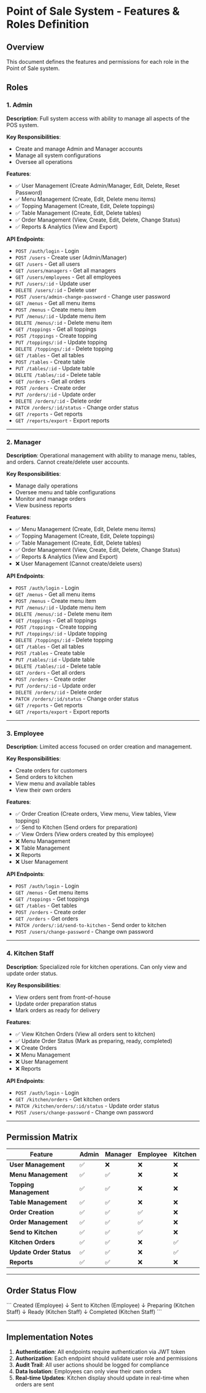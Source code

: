 # Point of Sale System - Features & Roles Definition

## Overview
This document defines the features and permissions for each role in the Point of Sale system.

## Roles

### 1. Admin
**Description**: Full system access with ability to manage all aspects of the POS system.

**Key Responsibilities**:
- Create and manage Admin and Manager accounts
- Manage all system configurations
- Oversee all operations

**Features**:
- ✅ User Management (Create Admin/Manager, Edit, Delete, Reset Password)
- ✅ Menu Management (Create, Edit, Delete menu items)
- ✅ Topping Management (Create, Edit, Delete toppings)
- ✅ Table Management (Create, Edit, Delete tables)
- ✅ Order Management (View, Create, Edit, Delete, Change Status)
- ✅ Reports & Analytics (View and Export)

**API Endpoints**:
- `POST /auth/login` - Login
- `POST /users` - Create user (Admin/Manager)
- `GET /users` - Get all users
- `GET /users/managers` - Get all managers
- `GET /users/employees` - Get all employees
- `PUT /users/:id` - Update user
- `DELETE /users/:id` - Delete user
- `POST /users/admin-change-password` - Change user password
- `GET /menus` - Get all menu items
- `POST /menus` - Create menu item
- `PUT /menus/:id` - Update menu item
- `DELETE /menus/:id` - Delete menu item
- `GET /toppings` - Get all toppings
- `POST /toppings` - Create topping
- `PUT /toppings/:id` - Update topping
- `DELETE /toppings/:id` - Delete topping
- `GET /tables` - Get all tables
- `POST /tables` - Create table
- `PUT /tables/:id` - Update table
- `DELETE /tables/:id` - Delete table
- `GET /orders` - Get all orders
- `POST /orders` - Create order
- `PUT /orders/:id` - Update order
- `DELETE /orders/:id` - Delete order
- `PATCH /orders/:id/status` - Change order status
- `GET /reports` - Get reports
- `GET /reports/export` - Export reports

---

### 2. Manager
**Description**: Operational management with ability to manage menu, tables, and orders. Cannot create/delete user accounts.

**Key Responsibilities**:
- Manage daily operations
- Oversee menu and table configurations
- Monitor and manage orders
- View business reports

**Features**:
- ✅ Menu Management (Create, Edit, Delete menu items)
- ✅ Topping Management (Create, Edit, Delete toppings)
- ✅ Table Management (Create, Edit, Delete tables)
- ✅ Order Management (View, Create, Edit, Delete, Change Status)
- ✅ Reports & Analytics (View and Export)
- ❌ User Management (Cannot create/delete users)

**API Endpoints**:
- `POST /auth/login` - Login
- `GET /menus` - Get all menu items
- `POST /menus` - Create menu item
- `PUT /menus/:id` - Update menu item
- `DELETE /menus/:id` - Delete menu item
- `GET /toppings` - Get all toppings
- `POST /toppings` - Create topping
- `PUT /toppings/:id` - Update topping
- `DELETE /toppings/:id` - Delete topping
- `GET /tables` - Get all tables
- `POST /tables` - Create table
- `PUT /tables/:id` - Update table
- `DELETE /tables/:id` - Delete table
- `GET /orders` - Get all orders
- `POST /orders` - Create order
- `PUT /orders/:id` - Update order
- `DELETE /orders/:id` - Delete order
- `PATCH /orders/:id/status` - Change order status
- `GET /reports` - Get reports
- `GET /reports/export` - Export reports

---

### 3. Employee
**Description**: Limited access focused on order creation and management.

**Key Responsibilities**:
- Create orders for customers
- Send orders to kitchen
- View menu and available tables
- View their own orders

**Features**:
- ✅ Order Creation (Create orders, View menu, View tables, View toppings)
- ✅ Send to Kitchen (Send orders for preparation)
- ✅ View Orders (View orders created by this employee)
- ❌ Menu Management
- ❌ Table Management
- ❌ Reports
- ❌ User Management

**API Endpoints**:
- `POST /auth/login` - Login
- `GET /menus` - Get menu items
- `GET /toppings` - Get toppings
- `GET /tables` - Get tables
- `POST /orders` - Create order
- `GET /orders` - Get orders
- `PATCH /orders/:id/send-to-kitchen` - Send order to kitchen
- `POST /users/change-password` - Change own password

---

### 4. Kitchen Staff
**Description**: Specialized role for kitchen operations. Can only view and update order status.

**Key Responsibilities**:
- View orders sent from front-of-house
- Update order preparation status
- Mark orders as ready for delivery

**Features**:
- ✅ View Kitchen Orders (View all orders sent to kitchen)
- ✅ Update Order Status (Mark as preparing, ready, completed)
- ❌ Create Orders
- ❌ Menu Management
- ❌ User Management
- ❌ Reports

**API Endpoints**:
- `POST /auth/login` - Login
- `GET /kitchen/orders` - Get kitchen orders
- `PATCH /kitchen/orders/:id/status` - Update order status
- `POST /users/change-password` - Change own password

---

## Permission Matrix

| Feature | Admin | Manager | Employee | Kitchen |
|---------|-------|---------|----------|---------|
| **User Management** | ✅ | ❌ | ❌ | ❌ |
| **Menu Management** | ✅ | ✅ | ❌ | ❌ |
| **Topping Management** | ✅ | ✅ | ❌ | ❌ |
| **Table Management** | ✅ | ✅ | ❌ | ❌ |
| **Order Creation** | ✅ | ✅ | ✅ | ❌ |
| **Order Management** | ✅ | ✅ | ✅ | ❌ |
| **Send to Kitchen** | ✅ | ✅ | ✅ | ❌ |
| **Kitchen Orders** | ✅ | ✅ | ❌ | ✅ |
| **Update Order Status** | ✅ | ✅ | ❌ | ✅ |
| **Reports** | ✅ | ✅ | ❌ | ❌ |

---

## Order Status Flow

\`\`\`
Created (Employee) 
  ↓
Sent to Kitchen (Employee)
  ↓
Preparing (Kitchen Staff)
  ↓
Ready (Kitchen Staff)
  ↓
Completed (Kitchen Staff)
\`\`\`

---

## Implementation Notes

1. **Authentication**: All endpoints require authentication via JWT token
2. **Authorization**: Each endpoint should validate user role and permissions
3. **Audit Trail**: All user actions should be logged for compliance
4. **Data Isolation**: Employees can only view their own orders
5. **Real-time Updates**: Kitchen display should update in real-time when orders are sent
